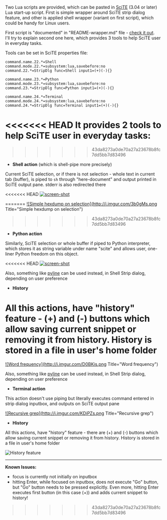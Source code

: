 Two Lua scripts are provided, which can be pasted in [SciTE](http://www.scintilla.org/SciTE.html) (3.04 or later) Lua start-up script. First is simple wrapper around SciTE strip dialog feature, and other is applied shell wrapper (variant on first script), which could be handy for Linux users.

First script is "documented" in "README-wrapper.md" file - [check it out](/klonuo/scite-strip-wrapper/blob/master/README-wrapper.md).  
I'll try to explain second one here, which provides 3 tools to help SciTE user in everyday tasks.

Tools can be set in SciTE properties file:

```
command.name.22.*=Shell
command.mode.22.*=subsystem:lua,savebefore:no
command.22.*=StripDlg func=Shell input1=(+)(-){}

command.name.23.*=Python
command.mode.23.*=subsystem:lua,savebefore:no
command.23.*=StripDlg func=Python input1=(+)(-){}

command.name.24.*=Terminal
command.mode.24.*=subsystem:lua,savebefore:no
command.24.*=StripDlg func=Terminal input1=(+)(-){}
```

<<<<<<< HEAD
It provides 2 tools to help SciTE user in everyday tasks:
=======
>>>>>>> 43da8273a0de70a27a23678b8fc7dd5bb7d83496

- **Shell action** (which is shell-pipe more precisely)

Current SciTE selection, or if there is not selection - whole text in current tab (buffer), is piped to `sh` through "here-document" and output printed in SciTE output pane. stderr is also redirected there

<<<<<<< HEAD
<a href="http://i.imgur.com/oJcX2.png">![screen-shot](http://i.imgur.com/oJcX2s.png)</a>

=======
<a href="http://i.imgur.com/3b0gM.png">![Simple hexdump on selection](http://i.imgur.com/3b0gMs.png Title="Simple hexdump on selection")</a>
  
  
>>>>>>> 43da8273a0de70a27a23678b8fc7dd5bb7d83496
- **Python action**

Similarly, SciTE selection or whole buffer if piped to Python interpreter, which stores it as string variable under name "scite" and allows user, one-liner Python freedom on this object.

<<<<<<< HEAD
<a href="http://i.imgur.com/sZZUs.png">![screen-shot](http://i.imgur.com/sZZUss.png)</a>

Also, something like [pyline](http://code.activestate.com/recipes/437932-pyline-a-grep-like-sed-like-command-line-tool/) can be used instead, in Shell Strip dialog, depending on user preference

- **History**

All this actions, have "history" feature - (+) and (-) buttons which allow saving current snippet or removing it from history. History is stored in a file in user's home folder
=======
<a href="http://i.imgur.com/D0BKi.png">![Word frequency](http://i.imgur.com/D0BKis.png Title="Word frequency")</a>

Also, something like [pyline](http://code.activestate.com/recipes/437932-pyline-a-grep-like-sed-like-command-line-tool/) can be used instead, in Shell Strip dialog, depending on user preference
  
  
- **Terminal action**

This action doesn't use piping but literally executes command entered in strip dialog inputbox, and outputs on SciTE output pane

<a href="http://i.imgur.com/KDiPZ.png">![Recursive grep](http://i.imgur.com/KDiPZs.png Title="Recursive grep")</a>
  
  
- **History**

All this actions, have "history" feature - there are (+) and (-) buttons which allow saving current snippet or removing it from history. History is stored in a file in user's home folder

![History feature](http://i.imgur.com/Pz1us.png)
  
---

**Known Issues:**

- focus is currently not initially on inputbox
- hitting Enter, while focused on inputbox, does not execute "Go" button, but "Go" button needs to be pressed explicitly. Even more, hitting Enter executes first button (in this case (+)) and adds current snippet to history!

>>>>>>> 43da8273a0de70a27a23678b8fc7dd5bb7d83496
